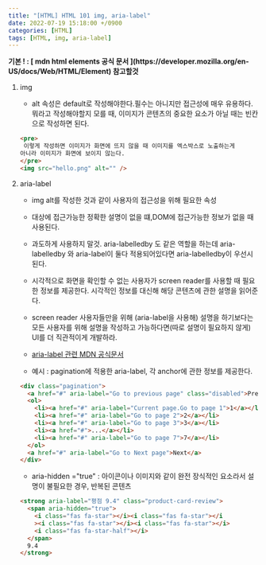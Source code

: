 ```yaml
---
title: "[HTML] HTML 101 img, aria-label"
date: 2022-07-19 15:18:00 +/0900
categories: [HTML]
tags: [HTML, img, aria-label]
---
```


<strong>
	기본 ! : [ mdn html elements 공식 문서 ](https://developer.mozilla.org/en-US/docs/Web/HTML/Element) 참고할것 
</strong>

1. img

   - alt 속성은 default로 작성해야한다.필수는 아니지만 접근성에 매우 유용하다. 뭐라고 작성해야할지 모를 때, 이미지가 콘텐츠의 중요한 요소가 아닐 때는 빈칸으로 작성하면 된다.

   ```html
   <pre>
    이렇게 작성하면 이미지가 화면에 뜨지 않을 때 이미지를 엑스박스로 노출하는게
   아니라 이미지가 화면에 보이지 않는다. 
   </pre>
   <img src="hello.png" alt="" />
   ```

2. aria-label

   - img alt를 작성한 것과 같이 사용자의 접근성을 위해 필요한 속성
   - 대상에 접근가능한 정확한 설명이 없을 떄,DOM에 접근가능한 정보가 없을 때 사용된다.
   - 과도하게 사용하지 말것. aria-labelledby 도 같은 역할을 하는데 aria-labelledby 와 aria-label이 둘다 적용되어있다면 aria-labelledby이 우선시된다.
   - 시각적으로 화면을 확인할 수 없는 사용자가 screen reader를 사용할 때 필요한 정보를 제공한다. 시각적인 정보를 대신해 해당 콘텐츠에 관한 설명을 읽어준다.
   - screen reader 사용자들만을 위해 (aria-label을 사용해) 설명을 하기보다는 모든 사용자를 위해 설명을 작성하고 가능하다면(따로 설명이 필요하지 않게) UI를 더 직관적이게 개발하라.
   - [aria-label 관련 MDN 공식문서](https://developer.mozilla.org/en-US/docs/Web/Accessibility/ARIA/Attributes/aria-label)

   - 예시 : pagination에 적용한 aria-label, 각 anchor에 관한 정보를 제공한다.

   ```html
   <div class="pagination">
     <a href="#" aria-label="Go to previous page" class="disabled">Previous</a>
     <ol>
       <li><a href="#" aria-label="Current page.Go to page 1">1</a></li>
       <li><a href="#" aria-label="Go to page 2">2</a></li>
       <li><a href="#" aria-label="Go to page 3">3</a></li>
       <li><a href="#">...</a></li>
       <li><a href="#" aria-label="Go to page 7">7</a></li>
     </ol>
     <a href="#" aria-label="Go to Next page">Next</a>
   </div>
   ```

   - aria-hidden ="true" : 아이콘이나 이미지와 같이 완전 장식적인 요소라서 설명이 불필요한 경우, 반복된 콘텐츠

   ```html
   <strong aria-label="평점 9.4" class="product-card-review">
     <span aria-hidden="true">
       <i class="fas fa-star"></i><i class="fas fa-star"></i
       ><i class="fas fa-star"></i><i class="fas fa-star"></i>
       <i class="fas fa-star-half"></i>
     </span>
     9.4
   </strong>
   ```
